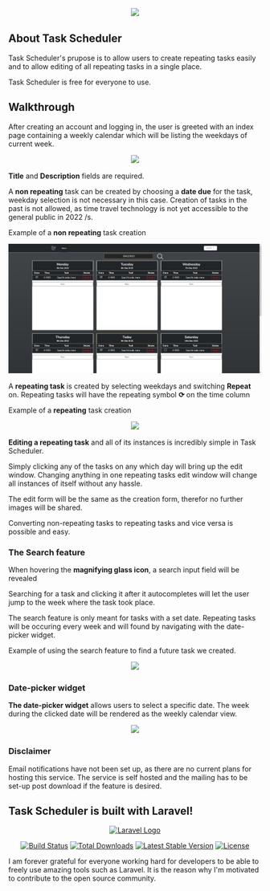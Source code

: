 <p align="center">
<img src="https://i.ibb.co/W0PShQm/Untitled.png"></p>
</p>

## About Task Scheduler

Task Scheduler's prupose is to allow users to create repeating tasks easily and to allow editing of all repeating tasks in a single place.

Task Scheduler is free for everyone to use.

## Walkthrough

After creating an account and logging in, the user is greeted with an index page containing a weekly calendar which will be listing the weekdays of current week.

<p align="center">
<img src="https://i.ibb.co/CtJJzsF/image-2022-12-09-023614656.png"></p>
</p>

**Title** and **Description** fields are required.

A **non repeating** task can be created by choosing a **date due** for the task, weekday selection is not necessary in this case.
Creation of tasks in the past is not allowed, as time travel technology is not yet accessible to the general public in 2022 /s.

Example of a **non repeating** task creation
<p align="center">
<img src="resources/gifs/non_repeating_task.gif"></p>
</p>

A **repeating task** is created by selecting weekdays and switching **Repeat** on. Repeating tasks will have the repeating symbol **⟳** on the time column 

Example of a **repeating** task creation

<p align="center">
<img src="resources/gifs/repeating_task.gif.gif">
</p>

**Editing a repeating task** and all of its instances is incredibly simple in Task Scheduler.

Simply clicking any of the tasks on any which day will bring up the edit window. Changing anything in one repeating tasks edit window will change all instances of itself without any hassle.

The edit form will be the same as the creation form, therefor no further images will be shared.

Converting non-repeating tasks to repeating tasks and vice versa is possible and easy.

### The Search feature

When hovering the **magnifying glass icon**, a search input field will be revealed

Searching for a task and clicking it after it autocompletes will let the user jump to the week where the task took place.

The search feature is only meant for tasks with a set date. Repeating tasks will be occuring every week and will found by navigating with the date-picker widget.

Example of using the search feature to find a future task we created.

<p align="center">
<img src="https://i.ibb.co/K7FrQVn/opera-iic-UYZqup-H.gif">
</p>

### Date-picker widget

**The date-picker widget** allows users to select a specific date. The week during the clicked date will be rendered as the weekly calendar view.

<p align="center">
<img src="https://i.ibb.co/mhrzJf5/image-2022-12-09-031804056.png">
</p>

### Disclaimer
Email notifications have not been set up, as there are no current plans for hosting this service. The service is self hosted and the mailing has to be set-up post download if the feature is desired.

## Task Scheduler is built with Laravel!

<p align="center"><a href="https://laravel.com" target="_blank"><img src="https://raw.githubusercontent.com/laravel/art/master/logo-lockup/5%20SVG/2%20CMYK/1%20Full%20Color/laravel-logolockup-cmyk-red.svg" width="400" alt="Laravel Logo"></a></p>

<p align="center">
<a href="https://travis-ci.org/laravel/framework"><img src="https://travis-ci.org/laravel/framework.svg" alt="Build Status"></a>
<a href="https://packagist.org/packages/laravel/framework"><img src="https://img.shields.io/packagist/dt/laravel/framework" alt="Total Downloads"></a>
<a href="https://packagist.org/packages/laravel/framework"><img src="https://img.shields.io/packagist/v/laravel/framework" alt="Latest Stable Version"></a>
<a href="https://packagist.org/packages/laravel/framework"><img src="https://img.shields.io/packagist/l/laravel/framework" alt="License"></a>
</p>

I am forever grateful for everyone working hard for developers to be able to freely use amazing tools such as Laravel. It is the reason why I'm motivated to contribute to the open source community.
